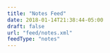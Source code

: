 ```yaml
---
title: "Notes Feed"
date: 2018-01-14T21:38:44-05:00
draft: false
url: "feed/notes.xml"
feedType: "notes"
---
```


